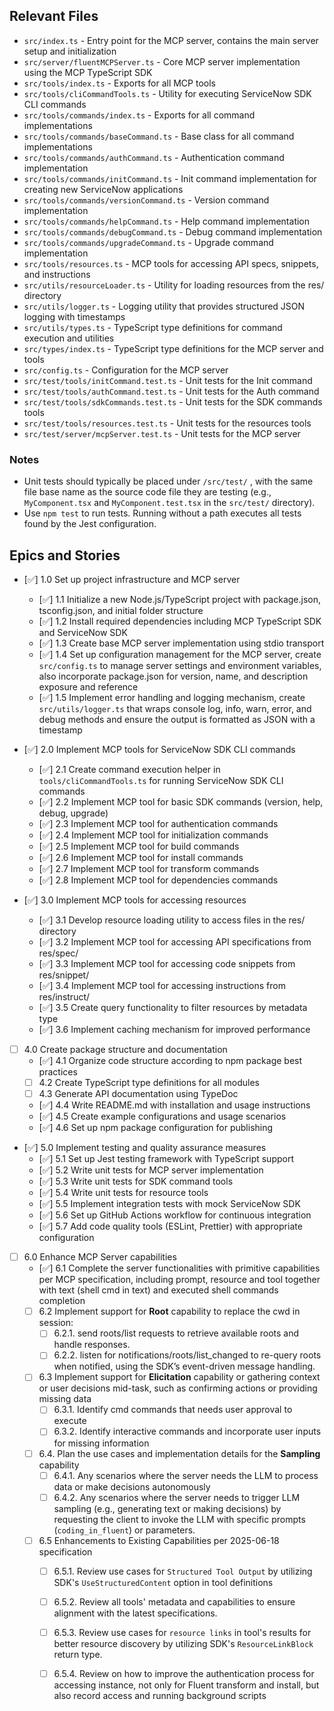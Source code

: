 ## Relevant Files

- `src/index.ts` - Entry point for the MCP server, contains the main server setup and initialization
- `src/server/fluentMCPServer.ts` - Core MCP server implementation using the MCP TypeScript SDK
- `src/tools/index.ts` - Exports for all MCP tools
- `src/tools/cliCommandTools.ts` - Utility for executing ServiceNow SDK CLI commands
- `src/tools/commands/index.ts` - Exports for all command implementations
- `src/tools/commands/baseCommand.ts` - Base class for all command implementations
- `src/tools/commands/authCommand.ts` - Authentication command implementation
- `src/tools/commands/initCommand.ts` - Init command implementation for creating new ServiceNow applications
- `src/tools/commands/versionCommand.ts` - Version command implementation
- `src/tools/commands/helpCommand.ts` - Help command implementation
- `src/tools/commands/debugCommand.ts` - Debug command implementation
- `src/tools/commands/upgradeCommand.ts` - Upgrade command implementation
- `src/tools/resources.ts` - MCP tools for accessing API specs, snippets, and instructions
- `src/utils/resourceLoader.ts` - Utility for loading resources from the res/ directory
- `src/utils/logger.ts` - Logging utility that provides structured JSON logging with timestamps
- `src/utils/types.ts` - TypeScript type definitions for command execution and utilities
- `src/types/index.ts` - TypeScript type definitions for the MCP server and tools
- `src/config.ts` - Configuration for the MCP server
- `src/test/tools/initCommand.test.ts` - Unit tests for the Init command
- `src/test/tools/authCommand.test.ts` - Unit tests for the Auth command
- `src/test/tools/sdkCommands.test.ts` - Unit tests for the SDK commands tools
- `src/test/tools/resources.test.ts` - Unit tests for the resources tools
- `src/test/server/mcpServer.test.ts` - Unit tests for the MCP server

### Notes

- Unit tests should typically be placed under `/src/test/` , with the same file base name as the source code file they are testing (e.g., `MyComponent.tsx` and `MyComponent.test.tsx` in the `src/test/` directory).
- Use `npm test` to run tests. Running without a path executes all tests found by the Jest configuration.

## Epics and Stories

- [✅] 1.0 Set up project infrastructure and MCP server
    - [✅] 1.1 Initialize a new Node.js/TypeScript project with package.json, tsconfig.json, and initial folder structure
    - [✅] 1.2 Install required dependencies including MCP TypeScript SDK and ServiceNow SDK
    - [✅] 1.3 Create base MCP server implementation using stdio transport
    - [✅] 1.4 Set up configuration management for the MCP server, create `src/config.ts` to manage server settings and environment variables, also incorporate package.json for version, name, and description exposure and reference
    - [✅] 1.5 Implement error handling and logging mechanism, create `src/utils/logger.ts` that wraps console log, info, warn, error, and debug methods and ensure the output is formatted as JSON with a timestamp

- [✅] 2.0 Implement MCP tools for ServiceNow SDK CLI commands
    - [✅] 2.1 Create command execution helper in `tools/cliCommandTools.ts` for running ServiceNow SDK CLI commands
    - [✅] 2.2 Implement MCP tool for basic SDK commands (version, help, debug, upgrade)
    - [✅] 2.3 Implement MCP tool for authentication commands
    - [✅] 2.4 Implement MCP tool for initialization commands
    - [✅] 2.5 Implement MCP tool for build commands
    - [✅] 2.6 Implement MCP tool for install commands
    - [✅] 2.7 Implement MCP tool for transform commands
    - [✅] 2.8 Implement MCP tool for dependencies commands

- [✅] 3.0 Implement MCP tools for accessing resources
    - [✅] 3.1 Develop resource loading utility to access files in the res/ directory
    - [✅] 3.2 Implement MCP tool for accessing API specifications from res/spec/
    - [✅] 3.3 Implement MCP tool for accessing code snippets from res/snippet/
    - [✅] 3.4 Implement MCP tool for accessing instructions from res/instruct/
    - [✅] 3.5 Create query functionality to filter resources by metadata type
    - [✅] 3.6 Implement caching mechanism for improved performance

- [ ] 4.0 Create package structure and documentation
    - [✅] 4.1 Organize code structure according to npm package best practices
    - [ ] 4.2 Create TypeScript type definitions for all modules
    - [ ] 4.3 Generate API documentation using TypeDoc
    - [✅] 4.4 Write README.md with installation and usage instructions
    - [✅] 4.5 Create example configurations and usage scenarios
    - [✅] 4.6 Set up npm package configuration for publishing

- [✅] 5.0 Implement testing and quality assurance measures
    - [✅] 5.1 Set up Jest testing framework with TypeScript support
    - [✅] 5.2 Write unit tests for MCP server implementation
    - [✅] 5.3 Write unit tests for SDK command tools
    - [✅] 5.4 Write unit tests for resource tools
    - [✅] 5.5 Implement integration tests with mock ServiceNow SDK
    - [✅] 5.6 Set up GitHub Actions workflow for continuous integration
    - [✅] 5.7 Add code quality tools (ESLint, Prettier) with appropriate configuration

- [ ] 6.0 Enhance MCP Server capabilities
    - [✅] 6.1 Complete the server functionalities with primitive capabilities per MCP specification, including prompt, resource and tool together with text (shell cmd in text) and executed shell commands completion
    - [ ] 6.2 Implement support for **Root** capability to replace the cwd in session:
        - [ ] 6.2.1. send roots/list requests to retrieve available roots and handle responses.
        - [ ] 6.2.2. listen for notifications/roots/list_changed to re-query roots when notified, using the SDK’s event-driven message handling.
    - [ ] 6.3 Implement support for **Elicitation** capability or gathering context or user decisions mid-task, such as confirming actions or providing missing data
        - [ ] 6.3.1. Identify cmd commands that needs user approval to execute
        - [ ] 6.3.2. Identify interactive commands and incorporate user inputs for missing information
    - [ ] 6.4. Plan the use cases and implementation details for the **Sampling** capability
        - [ ] 6.4.1. Any scenarios where the server needs the LLM to process data or make decisions autonomously
        - [ ] 6.4.2. Any scenarios where the server needs to trigger LLM sampling (e.g., generating text or making decisions) by requesting the client to invoke the LLM with specific prompts (`coding_in_fluent`) or parameters.
    - [ ] 6.5 Enhancements to Existing Capabilities per 2025-06-18 specification
        - [ ] 6.5.1. Review use cases for `Structured Tool Output` by utilizing SDK's `UseStructuredContent` option in tool definitions
        - [ ] 6.5.2. Review all tools' metadata and capabilities to ensure alignment with the latest specifications.
        - [ ] 6.5.3. Review use cases for `resource links` in tool's results for better resource discovery by utilizing SDK's `ResourceLinkBlock` return type.
        - [ ] 6.5.4. Review on how to improve the authentication process for accessing instance, not only for Fluent transform and install, but also record access and running background scripts





